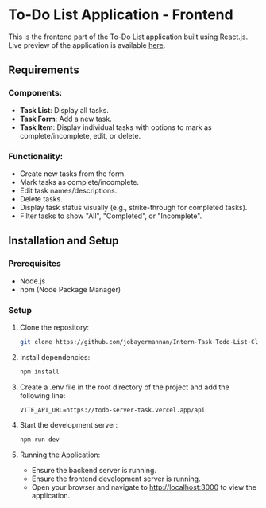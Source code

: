 # To-Do List Application - Frontend

This is the frontend part of the To-Do List application built using React.js. Live preview of the application is available [here](https://intern-task-todo-list-client.vercel.app/).

## Requirements

### Components:
- **Task List**: Display all tasks.
- **Task Form**: Add a new task.
- **Task Item**: Display individual tasks with options to mark as complete/incomplete, edit, or delete.

### Functionality:
- Create new tasks from the form.
- Mark tasks as complete/incomplete.
- Edit task names/descriptions.
- Delete tasks.
- Display task status visually (e.g., strike-through for completed tasks).
- Filter tasks to show "All", "Completed", or "Incomplete".

## Installation and Setup

### Prerequisites
- Node.js
- npm (Node Package Manager)

### Setup
1. Clone the repository:
	```sh
	git clone https://github.com/jobayermannan/Intern-Task-Todo-List-Client.git
	```

2. Install dependencies:
	```sh
	npm install
	```

3. Create a .env file in the root directory of the project and add the following line:
	```
	VITE_API_URL=https://todo-server-task.vercel.app/api
	```

4. Start the development server:
	```sh
	npm run dev
	```

5. Running the Application:

	- Ensure the backend server is running.
	- Ensure the frontend development server is running.
	- Open your browser and navigate to [http://localhost:3000](http://localhost:3000) to view the application.